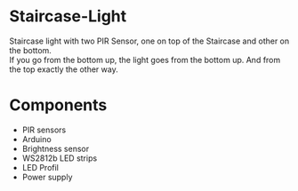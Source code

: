 # Staircase-Light

Staircase light with two PIR Sensor, one on top of the Staircase and other on the bottom. <br>
If you go from the bottom up, the light goes from the bottom up.
And from the top exactly the other way.

# Components 
- PIR sensors
- Arduino 
- Brightness sensor
- WS2812b LED strips
- LED Profil
- Power supply
